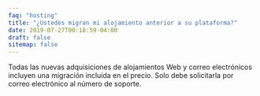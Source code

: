 ```yaml
---
faq: "hosting"
title: "¿Ustedes migran mi alojamiento anterior a su plataforma?"
date: 2019-07-27T00:18:59-04:00
draft: false
sitemap: false
---
```


Todas las nuevas adquisiciones de alojamientos Web y correo electrónicos incluyen una migración incluida en el precio. Solo debe solicitarla por correo electrónico al número de soporte.